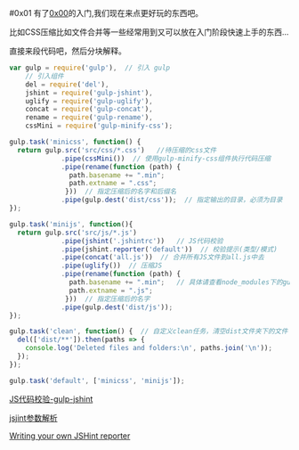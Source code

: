 #0x01
有了[0x00](../learn0x00)的入门,我们现在来点更好玩的东西吧。

比如CSS压缩比如文件合并等一些经常用到又可以放在入门阶段快速上手的东西...

直接来段代码吧，然后分块解释。

```javascript
var gulp = require('gulp'),  // 引入 gulp
    // 引入组件
    del = require('del'),
    jshint = require('gulp-jshint'),
    uglify = require('gulp-uglify'),
    concat = require('gulp-concat'),
    rename = require('gulp-rename'),
    cssMini = require('gulp-minify-css');

gulp.task('minicss', function() {
  return gulp.src('src/css/*.css')   //待压缩的css文件
             .pipe(cssMini())  // 使用gulp-minify-css组件执行代码压缩
             .pipe(rename(function (path) {
               path.basename += ".min";
               path.extname = ".css";
              }))  // 指定压缩后的名字和后缀名
             .pipe(gulp.dest('dist/css'));  // 指定输出的目录，必须为目录
});

gulp.task('minijs', function(){
  return gulp.src('src/js/*.js')
             .pipe(jshint('.jshintrc'))   // JS代码校验
             .pipe(jshint.reporter('default'))  // 校验提示(类型/模式)
             .pipe(concat('all.js'))  // 合并所有JS文件到all.js中去
             .pipe(uglify())  // 压缩JS
             .pipe(rename(function (path) {
               path.basename += ".min";   // 具体请查看node_modules下的gulp-rename/README.md
               path.extname = ".js";
              }))  // 指定压缩后的名字
             .pipe(gulp.dest('dist/js'));
});

gulp.task('clean', function() {  // 自定义clean任务，清空dist文件夹下的文件
  del(['dist/**']).then(paths => {
    console.log('Deleted files and folders:\n', paths.join('\n'));
  });
});

gulp.task('default', ['minicss', 'minijs']);
```


[JS代码校验-gulp-jshint](https://github.com/spalger/gulp-jshint)

[jsjint参数解析](http://corncandy.github.io/2014/05/31/jshint-options/)

[Writing your own JSHint reporter](http://jshint.com/docs/reporters/)
